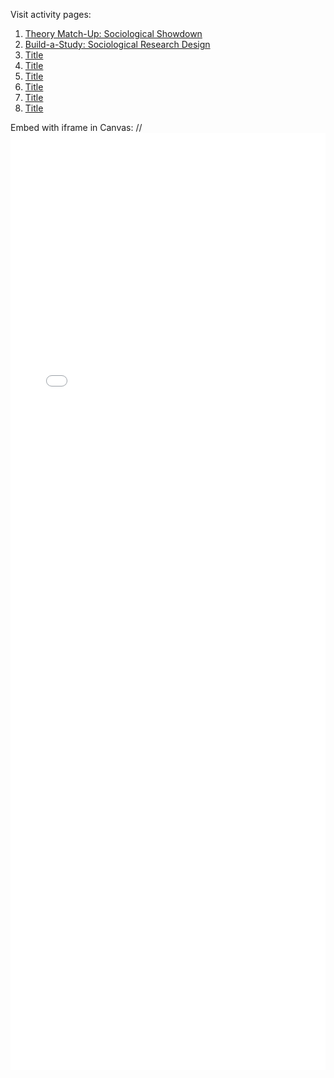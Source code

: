 Visit activity pages:

1. [Theory Match-Up: Sociological Showdown](https://jnimanISU.github.io/activities/soctheory.html)
2. [Build-a-Study: Sociological Research Design](https://jnimanISU.github.io/activities/socresearch.html)
3. [Title](https://jnimanISU.github.io/activities/soctheory.html)
4. [Title](https://jnimanISU.github.io/activities/soctheory.html)
5. [Title](https://jnimanISU.github.io/activities/soctheory.html)
6. [Title](https://jnimanISU.github.io/activities/soctheory.html)
7. [Title](https://jnimanISU.github.io/activities/soctheory.html)
8. [Title](https://jnimanISU.github.io/activities/soctheory.html)


Embed with iframe in Canvas: //<iframe width="100%" height="1500"
  src="URL"
  style="border: none;" frameborder="0">
</iframe>
